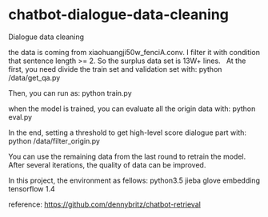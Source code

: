 # chatbot-dialogue-data-cleaning
Dialogue data cleaning

the data is coming from xiaohuangji50w_fenciA.conv. I filter it with condition that sentence length >= 2. So the surplus data set is 13W+ lines.
 
At the first, you need divide the train set and validation set with:
python /data/get_qa.py
 
Then, you can run as:
python train.py

when the model is trained, you can evaluate all the origin data with:
python eval.py

In the end, setting a threshold to get high-level score dialogue part with:
python /data/filter_origin.py

You can use the remaining data from the last round to retrain the model.
After several iterations, the quality of data can be improved.

In this project, the environment as fellows:
python3.5
jieba
glove embedding
tensorflow 1.4

reference:
https://github.com/dennybritz/chatbot-retrieval

